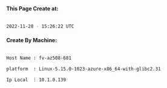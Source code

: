
   
#### This Page Create at:

```bash

2022-11-28 - 15:26:22 UTC

```

#### Create By Machine:

```bash

Host Name : fv-az508-681

platform  : Linux-5.15.0-1023-azure-x86_64-with-glibc2.31

Ip Local  : 10.1.0.139

```


